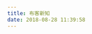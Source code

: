 ```yaml
---
title: 布客新知
date: 2018-08-28 11:39:58
---
```


<script>location.href='http://it-ebooks.flygon.net'+location.pathname;</script>